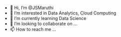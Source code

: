 - 👋 Hi, I’m @JSMaruthi
- 👀 I’m interested in Data Analytics, Cloud Computing
- 🌱 I’m currently learning Data Science
- 💞️ I’m looking to collaborate on ...
- 📫 How to reach me ...

<!---
JSMaruthi/JSMaruthi is a ✨ special ✨ repository because its `README.md` (this file) appears on your GitHub profile.
You can click the Preview link to take a look at your changes.
--->
